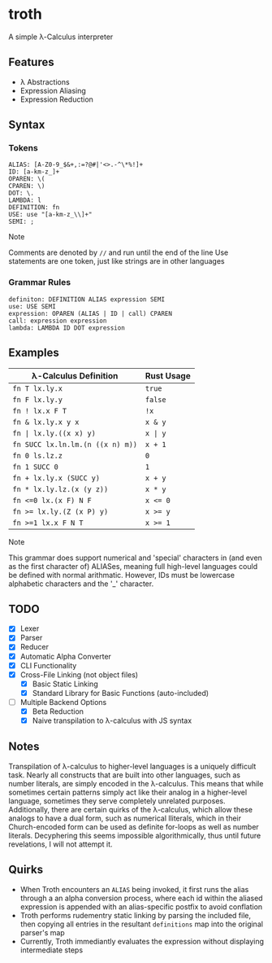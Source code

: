 # troth

A simple λ-Calculus interpreter

## Features

- λ Abstractions
- Expression Aliasing
- Expression Reduction

## Syntax

### Tokens

```
ALIAS: [A-Z0-9_$&+,:=?@#|'<>.-^\*%!]+
ID: [a-km-z_]+
OPAREN: \(
CPAREN: \)
DOT: \.
LAMBDA: l
DEFINITION: fn
USE: use "[a-km-z_\\]+"
SEMI: ;
```

> [!NOTE]
> Comments are denoted by `//` and run until the end of the line
> Use statements are one token, just like strings are in other languages

### Grammar Rules

```
definiton: DEFINITION ALIAS expression SEMI
use: USE SEMI
expression: OPAREN (ALIAS | ID | call) CPAREN
call: expression expression
lambda: LAMBDA ID DOT expression
```

## Examples

| λ-Calculus Definition            | Rust Usage |
| -------------------------------- | ---------- |
| `fn T lx.ly.x`                   | `true`     |
| `fn F lx.ly.y`                   | `false`    |
| `fn ! lx.x F T`                  | `!x`       |
| `fn & lx.ly.x y x`               | `x & y`    |
| `fn \| lx.ly.((x x) y)`          | `x \| y`   |
| `fn SUCC lx.ln.lm.(n ((x n) m))` | `x + 1`    |
| `fn 0 ls.lz.z`                   | `0`        |
| `fn 1 SUCC 0`                    | `1`        |
| `fn + lx.ly.x (SUCC y)`          | `x + y`    |
| `fn * lx.ly.lz.(x (y z))`        | `x * y`    |
| `fn <=0 lx.(x F) N F`            | `x <= 0`   |
| `fn >= lx.ly.(Z (x P) y)`        | `x >= y`   |
| `fn >=1 lx.x F N T`              | `x >= 1`   |

> [!NOTE]
> This grammar does support numerical and 'special' characters in (and even as the first character of) ALIASes, meaning full high-level languages could be defined with normal arithmatic. However, IDs must be lowercase alphabetic characters and the '\_' character.

## TODO

- [x] Lexer
- [x] Parser
- [x] Reducer
- [x] Automatic Alpha Converter
- [x] CLI Functionality
- [x] Cross-File Linking (not object files)
  - [x] Basic Static Linking
  - [x] Standard Library for Basic Functions (auto-included)
- [ ] Multiple Backend Options
  - [x] Beta Reduction
  - [x] Naive transpilation to λ-calculus with JS syntax

## Notes

Transpilation of λ-calculus to higher-level languages is a uniquely difficult task. Nearly all constructs that are built into other languages, such as number literals, are simply encoded in the λ-calculus. This means that while sometimes certain patterns simply act like their analog in a higher-level language, sometimes they serve completely unrelated purposes. Additionally, there are certain quirks of the λ-calculus, which allow these analogs to have a dual form, such as numerical lliterals, which in their Church-encoded form can be used as definite for-loops as well as number literals. Decyphering this seems impossible algorithmically, thus until future revelations, I will not attempt it.

## Quirks

- When Troth encounters an `ALIAS` being invoked, it first runs the alias through a an alpha conversion process, where each id within the aliased expression is appended with an alias-specific postfix to avoid conflation
- Troth performs rudementry static linking by parsing the included file, then copying all entries in the resultant `definitions` map into the original parser's map
- Currently, Troth immediantly evaluates the expression without displaying intermediate steps
